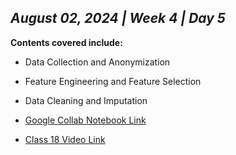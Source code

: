## _August 02, 2024 | Week 4 | Day 5_

**Contents covered include:**

- Data Collection and Anonymization
- Feature Engineering and Feature Selection
- Data Cleaning and Imputation

- [Google Collab Notebook Link](https://colab.research.google.com/drive/1mF2JiPXiqlc0bmZd02j8UNWjuC_LCdox?usp=sharing)

- [Class 18 Video Link](https://www.facebook.com/iCodeguru/videos/782806057093677)
